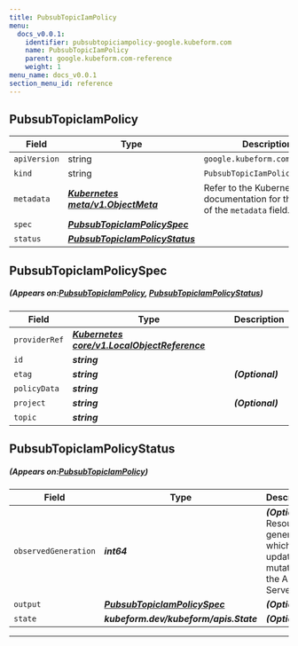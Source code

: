 ```yaml
---
title: PubsubTopicIamPolicy
menu:
  docs_v0.0.1:
    identifier: pubsubtopiciampolicy-google.kubeform.com
    name: PubsubTopicIamPolicy
    parent: google.kubeform.com-reference
    weight: 1
menu_name: docs_v0.0.1
section_menu_id: reference
---
```


## PubsubTopicIamPolicy
| Field | Type | Description |
| ------ | ----- | ----------- |
| `apiVersion` | string | `google.kubeform.com/v1alpha1` |
|    `kind` | string | `PubsubTopicIamPolicy` |
| `metadata` | ***[Kubernetes meta/v1.ObjectMeta](https://kubernetes.io/docs/reference/generated/kubernetes-api/v1.13/#objectmeta-v1-meta)***|Refer to the Kubernetes API documentation for the fields of the `metadata` field.|
| `spec` | ***[PubsubTopicIamPolicySpec](#PubsubTopicIamPolicySpec)***||
| `status` | ***[PubsubTopicIamPolicyStatus](#PubsubTopicIamPolicyStatus)***||
## PubsubTopicIamPolicySpec
##### (Appears on:[PubsubTopicIamPolicy](#PubsubTopicIamPolicy), [PubsubTopicIamPolicyStatus](#PubsubTopicIamPolicyStatus))
| Field | Type | Description |
| ------ | ----- | ----------- |
| `providerRef` | ***[Kubernetes core/v1.LocalObjectReference](https://kubernetes.io/docs/reference/generated/kubernetes-api/v1.13/#localobjectreference-v1-core)***||
| `id` | ***string***||
| `etag` | ***string***| ***(Optional)*** |
| `policyData` | ***string***||
| `project` | ***string***| ***(Optional)*** |
| `topic` | ***string***||
## PubsubTopicIamPolicyStatus
##### (Appears on:[PubsubTopicIamPolicy](#PubsubTopicIamPolicy))
| Field | Type | Description |
| ------ | ----- | ----------- |
| `observedGeneration` | ***int64***| ***(Optional)*** Resource generation, which is updated on mutation by the API Server.|
| `output` | ***[PubsubTopicIamPolicySpec](#PubsubTopicIamPolicySpec)***| ***(Optional)*** |
| `state` | ***kubeform.dev/kubeform/apis.State***| ***(Optional)*** |
---
